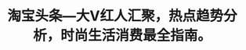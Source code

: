 ---
description: 淘宝的技术被 UI 设计给糟蹋了。
layout: post
results:
- artistId: 387682729
  version: '1.0.1'
  primaryGenreName: News
  formattedPrice: 免费
  artworkUrl60: http://is4.mzstatic.com/image/thumb/Purple60/v4/f2/94/52/f294527a-fd02-389a-a44d-646a4211b9af/source/60x60bb.jpg
  userRatingCountForCurrentVersion: 8
  minimumOsVersion: '7.0'
  appletvScreenshotUrls: &a []
  sellerName: Taobao (China) Software CO.,LTD
  supportedDevices:
  - iPhone4
  - iPad2Wifi
  - iPad23G
  - iPhone4S
  - iPadThirdGen
  - iPadThirdGen4G
  - iPhone5
  - iPodTouchFifthGen
  - iPadFourthGen
  - iPadFourthGen4G
  - iPadMini
  - iPadMini4G
  - iPhone5c
  - iPhone5s
  - iPhone6
  - iPhone6Plus
  - iPodTouchSixthGen
  genres:
  - 新闻
  currentVersionReleaseDate: '2016-07-13T23:56:35Z'
  trackName: 淘宝头条—大V红人汇聚，热点趋势分析，时尚生活消费最全指南。
  isVppDeviceBasedLicensingEnabled: true
  description: "淘宝头条，能逛的头条\n\n看头条，要淘的。\n\n马云家的头条产品淘宝头条（ios版）正式上线。\n\n这是一个面向年轻人的app。有死宅最爱的女仆装完全使用手册，有关于守望先锋的新姿势。也少不了有铲屎官的喜怒，花样养死多肉后的淡淡忧伤。\n\n时尚搭配、美妆美容；明星八卦、星座休闲；运动减肥、健康美食，都是应有之义。在这里，你将收获到“不一样的资讯”，涨知识，追潮流，懂情趣，有格调。\n\n作为一个平台，淘宝头条不仅传播资讯和知识。\n\n消费是一种审美，趣味成就生活品质，在买买买中进化一个更好的自己。\n看头条，用淘的。\n
    \n【大V都入驻】\n淘宝头条已聚合数千机构媒体和自媒体人，为你提供优质生活消费资讯内容，24小时刷不停。传说中的大V都在，黎贝卡的异想世界、罗辑思维、毒舌电影、一条、跑步指南、陈晓东朵朵天地、崔玉涛育学园等都已进驻淘宝头条；机构媒体都在，瑞丽、昕薇、悦己、成都商报、都市快报、新闻晨报、华西都市报；生命时报、保健时报、妈咪宝贝传媒集团。还有什么值得买、虎扑识货、太平洋电脑网、数字尾巴、IT之家、奇葩说、汽车之家。\n
    \n【个性化推荐】\n借助阿里巴巴海量大数据，用淘宝账号登录淘宝头条，即刻算出你的兴趣，定制你的专属资讯。你的淘宝头条首页更个性，更精准，确保内容都是为你订制！\n\n【小编多卖力】\n各个频道各种精彩，最in的专题解析，直男的私家门诊，美搭1001课。还有“五分钟”每日推送最精彩的五篇内容，迅速补充姿势。小编每天够卖力，连闪屏都那么美！\n\n【聚焦最热门】\n世界那么大，热词那么多，一个不留神，完全对不上话。聚焦帮你追踪热门话题，梳理来龙去脉，把握最新进展，你永远是人群中的KOL。\n\n【轻松看视频】\n网罗更多视频资源，高素质全屏播放——新品首发、颁奖直播、明星代言，用淘宝头条就够了！\n
    \n@联系头条\n淘宝头条pc官网：https://headline.taobao.com/feed/feedList.htm\n官方合作邮箱：
    taobaotoutiao@service.taobao.com\n阿里旺旺用户交流群：1528798683"
  price: 0
  trackId: 1119988952
  releaseDate: '2016-07-09T02:46:00Z'
  advisories:
  - 无限制网页访问
  - 偶尔/轻微的惊悚/恐怖题材
  - 偶尔/轻微的成人/性暗示题材
  - 偶尔/轻微的色情内容或裸露
  screenshotUrls:
  - http://a2.mzstatic.com/us/r30/Purple18/v4/de/e3/d0/dee3d02f-5d4c-096a-573f-ae32211e77e4/screen1136x1136.jpeg
  - http://a2.mzstatic.com/us/r30/Purple30/v4/5a/39/96/5a3996a8-7f48-288d-a6e4-4de3f922c141/screen1136x1136.jpeg
  - http://a2.mzstatic.com/us/r30/Purple30/v4/a4/ec/7b/a4ec7b6d-5ec4-7c7b-442b-6f6be8c7698f/screen1136x1136.jpeg
  - http://a1.mzstatic.com/us/r30/Purple60/v4/32/3f/9a/323f9a4a-b893-9991-4ad3-0d82eb9ae7a1/screen1136x1136.jpeg
  - http://a4.mzstatic.com/us/r30/Purple60/v4/bd/f7/50/bdf7508e-7227-0aaf-5ff9-f3d1df7292a8/screen1136x1136.jpeg
  artistViewUrl: https://itunes.apple.com/cn/developer/taobao-china-software-co.-ltd/id387682729?uo=4
  primaryGenreId: 6009
  userRatingCount: 16
  averageUserRatingForCurrentVersion: 5
  kind: software
  fileSizeBytes: '22155011'
  sellerUrl: http://www.taobao.com/m
  trackContentRating: 17+
  bundleId: com.taobao.headline
  trackCensoredName: 淘宝头条—大V红人汇聚，热点趋势分析，时尚生活消费最全指南。
  contentAdvisoryRating: 17+
  isGameCenterEnabled: false
  artistName: Taobao (China) Software CO.,LTD
  languageCodesISO2A:
  - EN
  releaseNotes: "【新增】聚焦模块——聚焦热点，时刻在线  \n【优化】 5分钟栏目——小编倾心打造，每天5分钟，读完不out  \n【优化】
    个性化推荐，让你的头条更懂你\n【优化】 视频浏览bug修复"
  features: *a
  averageUserRating: 5
  wrapperType: software
  artworkUrl512: http://is4.mzstatic.com/image/thumb/Purple60/v4/f2/94/52/f294527a-fd02-389a-a44d-646a4211b9af/source/512x512bb.jpg
  artworkUrl100: http://is4.mzstatic.com/image/thumb/Purple60/v4/f2/94/52/f294527a-fd02-389a-a44d-646a4211b9af/source/100x100bb.jpg
  trackViewUrl: https://geo.itunes.apple.com/cn/app/tao-bao-tou-tiao-dav-hong/id1119988952?mt=8&uo=4
  genreIds:
  - '6009'
  currency: CNY
  ipadScreenshotUrls: *a
category: 新闻
tags: tag1
resultCount: 1
title: 淘宝头条—大V红人汇聚，热点趋势分析，时尚生活消费最全指南。

---